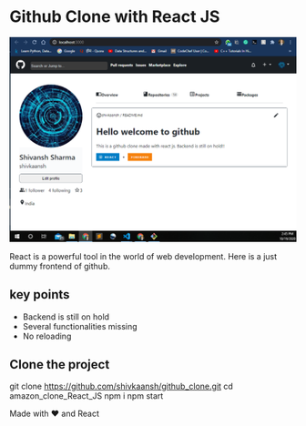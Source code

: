 # Github Clone with React JS

![main](main.png)

React is a powerful tool in the world of web development. Here is a just dummy frontend of github.

## key points

- Backend is still on hold
- Several functionalities missing
- No reloading

## Clone the project

git clone https://github.com/shivkaansh/github_clone.git
cd amazon_clone_React_JS
npm i
npm start

Made with ❤️ and React
